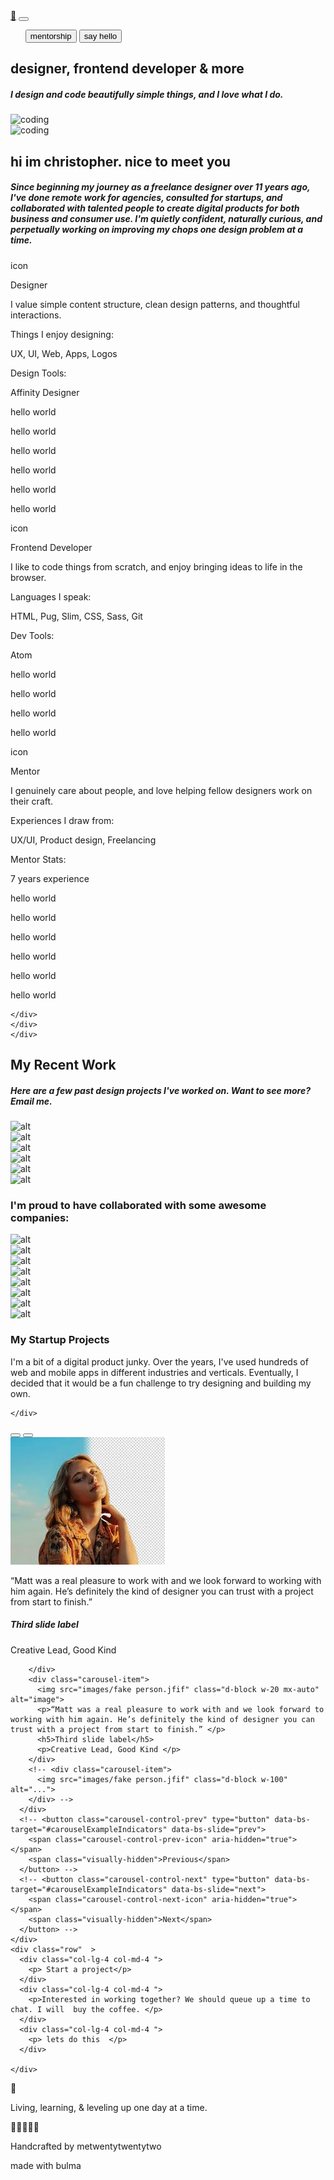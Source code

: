 <!DOCTYPE html>
<html lang="en">

<head>
  <meta charset="utf-8" />
  <meta name="viewport" content="width=device-width, initial-scale=1" />
  <title>first project</title>
  <!-- css style sheets -->
  <link href="index.css" rel="stylesheet" />
  <link href="https://cdn.jsdelivr.net/npm/bootstrap@5.2.2/dist/css/bootstrap.min.css" rel="stylesheet"
    integrity="sha384-Zenh87qX5JnK2Jl0vWa8Ck2rdkQ2Bzep5IDxbcnCeuOxjzrPF/et3URy9Bv1WTRi" crossorigin="anonymous" />
  <!-- google fonts -->
</head>

<body>
  <!-- nav bar -->
  <!-- section 1 -->
  <section class="section1">
    <nav class="navbar navbar-expand-lg">
      <div class="container-fluid">
        <a class="navbar-brand" href="#">📱</a>
        <button class="navbar-toggler" type="button" data-bs-toggle="collapse" data-bs-target="#navbarText"
          aria-controls="navbarText" aria-expanded="false" aria-label="Toggle navigation">
          <span class="navbar-toggler-icon"></span>
        </button>
        <div class="collapse navbar-collapse" id="navbarText">
          <ul class="navbar-nav ms-auto     ">
            <!-- <li class="nav-item">
                <a class="nav-link" href="#">Features</a>
              </li> -->
            <!-- <li class="nav-item">
                <a class="nav-link" href="#">Features</a>
              </li> -->
            <button class="btn btn-lg btn-dark" type="submit">
              mentorship
            </button>
            <button class="btn btn-lg btn-outline-primary " type="submit">
              say hello
            </button>
          </ul>
        </div>
      </div>
    </nav>
  </section>
  <!-- body one -->
  <!-- section 2 -->
  <section class="section2">
    <div>
      <h1 class="bodyoneh1">designer, frontend developer & more</h1>
      <h5> I design and code beautifully simple things, and I love what I do.</h5>
      <img class="bodyoneimg"
        src=https://encrypted-tbn0.gstatic.com/images?q=tbn:ANd9GcQTsK4cOUwZKtr883mFZIzPEmGhb-LpSUfZpQ&usqp=CAU
        alt=" coding">
    </div>
  </section>
  <!-- img -->
  <!-- section 3 -->
  <section>
    <img class="section3img"
      src="https://encrypted-tbn0.gstatic.com/images?q=tbn:ANd9GcTm-EO2I4-1I2EcltuDQlukg2tPPxMALNGMPA&usqp=CAU"
      alt="coding">
  </section>
  <!-- body two -->
  <!-- section 4 -->
  <section class="section4">
    <div>
      <h1 class="section4h1"> hi im christopher. nice to meet you</h1>
      <h5 class="section4h5"> Since beginning my journey as a freelance designer over 11 years ago, I've done remote
        work for agencies, consulted for startups, and collaborated with talented people to create digital products for
        both business and consumer use. I'm quietly confident, naturally curious, and perpetually working on improving
        my chops one design problem at a time.
      </h5>
    </div>
  </section>
  <!-- Things about me -->
  <!-- section 5 -->
  <section class="section5">
    <div class="container text-center" class="section5div ">
      <div class="row">
        <div class="  col-md-4  col-lg-4">
          <p class="p1"> icon</p>
          <p> Designer</p>
          <p class="p2"> I value simple content structure, clean design patterns, and thoughtful interactions.</p>
          <p> Things I enjoy designing:</p>
          <p class="p3"> UX, UI, Web, Apps, Logos</p>
          <p class="p4"> Design Tools:</p>
          <p class="p5"> Affinity Designer</p>
          <p class="p6"> hello world</p>
          <p class="p6"> hello world</p>
          <p class="p6"> hello world</p>
          <p class="p6"> hello world</p>
          <p class="p6"> hello world</p>
          <p class="p6"> hello world</p>
        </div>
        <div class="   col-md-4    col-lg-4 ">
          <p class="p1"> icon</p>
          <p> Frontend Developer</p>
          <p class="p2"> I like to code things from scratch, and enjoy bringing ideas to life in the browser.</p>
          <p> Languages I speak:</p>
          <p class="p3"> HTML, Pug, Slim, CSS, Sass, Git</p>
          <p class="p4">Dev Tools:</p>
          <p class="p5"> Atom</p>
          <p class="p6"> hello world</p>
          <p class="p6"> hello world</p>
          <p class="p6"> hello world</p>
          <p class="p6" class="p7"> hello world</p>
        </div>
        <div class="   col-md-4    col-lg-4  ">
          <p class="p1"> icon</p>
          <p> Mentor</p>
          <p class="p2"> I genuinely care about people, and love helping fellow designers work on their craft.</p>
          <p> Experiences I draw from:</p>
          <p class="p3"> UX/UI, Product design, Freelancing</p>
          <p class="p4"> Mentor Stats:</p>
          <p class="p5"> 7 years experience</p>
          <p class="p6"> hello world</p>
          <p class="p6"> hello world</p>
          <p class="p6"> hello world</p>
          <p class="p6"> hello world</p>
          <p class="p6"> hello world</p>
          <p class="p6"> hello world</p>
        </div>
      </div>

    </div>
    </div>
    </div>
  </section>
  <!-- my recent work -->
  <!-- section 6 -->
  <section class="section6">
    <div>
      <h1>My Recent Work </h1>
      <h5> Here are a few past design projects I've worked on. Want to see more? Email me.</h5>
      <div class="row" class="section6div">
        <div class=" col-lg-4 col-md-6 "><img
            src="https://encrypted-tbn0.gstatic.com/images?q=tbn:ANd9GcQIFVVb9D26nLnLNLJZTfqjF8TbyQa_GjdDFw&usqp=CAU"
            alt="alt"></div>
        <div class=" col-lg-4  col-md-6  "><img
            src="https://encrypted-tbn0.gstatic.com/images?q=tbn:ANd9GcQIFVVb9D26nLnLNLJZTfqjF8TbyQa_GjdDFw&usqp=CAU"
            alt="alt"></div>
        <div class=" col-lg-4   col-md-6   "><img
            src="https://encrypted-tbn0.gstatic.com/images?q=tbn:ANd9GcQIFVVb9D26nLnLNLJZTfqjF8TbyQa_GjdDFw&usqp=CAU"
            alt="alt"></div>
        <div class=" col-lg-4   col-md-6   "><img
            src="https://encrypted-tbn0.gstatic.com/images?q=tbn:ANd9GcQIFVVb9D26nLnLNLJZTfqjF8TbyQa_GjdDFw&usqp=CAU"
            alt="alt"></div>
        <div class=" col-lg-4   col-md-6   "><img
            src="https://encrypted-tbn0.gstatic.com/images?q=tbn:ANd9GcQIFVVb9D26nLnLNLJZTfqjF8TbyQa_GjdDFw&usqp=CAU"
            alt="alt"></div>
        <div class=" col-lg-4   col-md-6   "><img
            src="https://encrypted-tbn0.gstatic.com/images?q=tbn:ANd9GcQIFVVb9D26nLnLNLJZTfqjF8TbyQa_GjdDFw&usqp=CAU"
            alt="alt"></div>
      </div>
      <!-- <div class="row" class="section6dv ">
        <div class=" col-lg-4 col-md-4    " ><img src="https://encrypted-tbn0.gstatic.com/images?q=tbn:ANd9GcQIFVVb9D26nLnLNLJZTfqjF8TbyQa_GjdDFw&usqp=CAU" alt="alt"></div>
        <div class=" col-lg-4 col-md-4     "><img src="https://encrypted-tbn0.gstatic.com/images?q=tbn:ANd9GcQIFVVb9D26nLnLNLJZTfqjF8TbyQa_GjdDFw&usqp=CAU" alt="alt"></div>
        <div class=" col-lg-4 col-md-4     "><img src="https://encrypted-tbn0.gstatic.com/images?q=tbn:ANd9GcQIFVVb9D26nLnLNLJZTfqjF8TbyQa_GjdDFw&usqp=CAU" alt="alt"></div>
        
      </div> -->
      <div class="section6link">
        <a href='https://www.freecodecamp.org/'>see more on dribble</a>
      </div>
    </div>
  </section>
  <!-- companies i like to work at -->
  <!-- section 7 -->
  <section class="section7">
    <div>
      <h1 class="section7h1"> I'm proud to have collaborated with some awesome companies:</h1>
    </div>
    <div class="row" class="section7dv">
      <div class=" col-lg-3   col-md-6  col-sm-5 "><img
          src="https://encrypted-tbn0.gstatic.com/images?q=tbn:ANd9GcTtDzVzPaCr_DiKSS4SPMWhYWl3gtwCTAWd6Q&usqp=CAUv"
          alt="alt"></div>
      <div class=" col-lg-3   col-md-6  col-sm-5 "><img
          src="https://encrypted-tbn0.gstatic.com/images?q=tbn:ANd9GcTtDzVzPaCr_DiKSS4SPMWhYWl3gtwCTAWd6Q&usqp=CAU"
          alt="alt"></div>
      <div class=" col-lg-3   col-md-6  col-sm-5 "><img
          src="https://encrypted-tbn0.gstatic.com/images?q=tbn:ANd9GcTtDzVzPaCr_DiKSS4SPMWhYWl3gtwCTAWd6Q&usqp=CAU"
          alt="alt"></div>
      <div class=" col-lg-3   col-md-6  col-sm-5 "><img
          src="https://encrypted-tbn0.gstatic.com/images?q=tbn:ANd9GcTtDzVzPaCr_DiKSS4SPMWhYWl3gtwCTAWd6Q&usqp=CAU"
          alt="alt"></div>
      <div class=" col-lg-3   col-md-6   col-sm-5"><img
          src="https://encrypted-tbn0.gstatic.com/images?q=tbn:ANd9GcTtDzVzPaCr_DiKSS4SPMWhYWl3gtwCTAWd6Q&usqp=CAU"
          alt="alt"></div>
      <div class=" col-lg-3   col-md-6   col-sm-5"><img
          src="https://encrypted-tbn0.gstatic.com/images?q=tbn:ANd9GcTtDzVzPaCr_DiKSS4SPMWhYWl3gtwCTAWd6Q&usqp=CAU"
          alt="alt"></div>
      <div class=" col-lg-3   col-md-6   col-sm-5"><img
          src="https://encrypted-tbn0.gstatic.com/images?q=tbn:ANd9GcTtDzVzPaCr_DiKSS4SPMWhYWl3gtwCTAWd6Q&usqp=CAU"
          alt="alt"></div>
      <div class=" col-lg-3   col-md-6   col-sm-5"><img
          src="https://encrypted-tbn0.gstatic.com/images?q=tbn:ANd9GcTtDzVzPaCr_DiKSS4SPMWhYWl3gtwCTAWd6Q&usqp=CAU"
          alt="alt"></div>
    </div>
  </section>
  <!-- my start up projects -->
  <!-- section 8 -->
  <section class="section8">
    <div>
      <h1>
        My Startup Projects
      </h1>
      <p> I'm a bit of a digital product junky. Over the years, I've used hundreds of web and mobile apps in different
        industries and verticals. Eventually, I decided that it would be a fun challenge to try designing and building
        my own. </p>

    </div>
  </section>
  <!-- my testimonals -->
  <!-- section 9 -->
  <section class="section9">
    <div id="carouselExampleIndicators" class="carousel slide" data-bs-ride="false" >
      <div              class="carousel-indicators "  >
        <button type="button" data-bs-target="#carouselExampleIndicators" data-bs-slide-to="0" class="active" aria-current="true" aria-label="Slide 1"></button>
        <button type="button" data-bs-target="#carouselExampleIndicators" data-bs-slide-to="1" aria-label="Slide 2"></button>
        <!-- <button type="button" data-bs-target="#carouselExampleIndicators" data-bs-slide-to="2" aria-label="Slide 3"></button> -->
      </div  >
      <div class="carousel-inner">
        <div class="carousel-item active">
          <img src="images/fake person.jfif" class="d-block w-20 mx-auto " alt="image">
          <p>“Matt was a real pleasure to work with and we look forward to working with him again. He’s definitely the kind of designer you can trust with a project from start to finish.” </p>
          <h5>Third slide label</h5>
          <p>Creative Lead, Good Kind </p>

        </div>
        <div class="carousel-item">
          <img src="images/fake person.jfif" class="d-block w-20 mx-auto" alt="image"> 
          <p>“Matt was a real pleasure to work with and we look forward to working with him again. He’s definitely the kind of designer you can trust with a project from start to finish.” </p>
          <h5>Third slide label</h5>
          <p>Creative Lead, Good Kind </p>
        </div>
        <!-- <div class="carousel-item">
          <img src="images/fake person.jfif" class="d-block w-100" alt="...">
        </div> -->
      </div>
      <!-- <button class="carousel-control-prev" type="button" data-bs-target="#carouselExampleIndicators" data-bs-slide="prev">
        <span class="carousel-control-prev-icon" aria-hidden="true"></span>
        <span class="visually-hidden">Previous</span>
      </button> -->
      <!-- <button class="carousel-control-next" type="button" data-bs-target="#carouselExampleIndicators" data-bs-slide="next">
        <span class="carousel-control-next-icon" aria-hidden="true"></span>
        <span class="visually-hidden">Next</span>
      </button> -->
    </div>
    <div class="row"  >
      <div class="col-lg-4 col-md-4 ">
        <p> Start a project</p>
      </div>
      <div class="col-lg-4 col-md-4 ">
        <p>Interested in working together? We should queue up a time to chat. I will  buy the coffee. </p>
      </div>
      <div class="col-lg-4 col-md-4 ">
        <p> lets do this  </p>
      </div>

    </div>
  </section>
  <!-- bottom of page -->
  <!-- section 10 -->
  <section class="section10">
    <div>
      <p>📱</p>
      <p class="section10p2">Living, learning, & leveling up one day at a time. </p>
      <p class="section10p3"> 📱📱📱📱📱 </p>
      <p> Handcrafted by metwentytwentytwo</p>
      <p> made with bulma</p>
    </div>
  </section>
  <script src="https://cdn.jsdelivr.net/npm/bootstrap@5.2.2/dist/js/bootstrap.bundle.min.js"
    integrity="sha384-OERcA2EqjJCMA+/3y+gxIOqMEjwtxJY7qPCqsdltbNJuaOe923+mo//f6V8Qbsw3"
    crossorigin="anonymous"></script>
</body>

</html>
